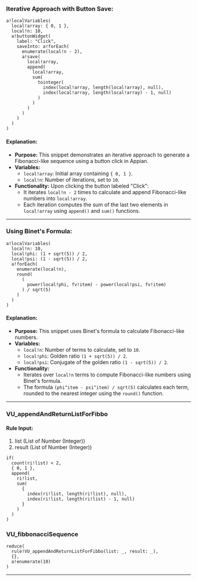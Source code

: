 ### Iterative Approach with Button Save:

```apex
a!localVariables(
  local!array: { 0, 1 },
  local!n: 10,
  a!buttonWidget(
    label: "Click",
    saveInto: a!forEach(
      enumerate(local!n - 2),
      a!save(
        local!array,
        append(
          local!array,
          sum(
            tointeger(
              index(local!array, length(local!array), null),
              index(local!array, length(local!array) - 1, null)
            )
          )
        )
      )
    )
  )
)
```

#### Explanation:

- **Purpose:** This snippet demonstrates an iterative approach to generate a Fibonacci-like sequence using a button click in Appian.
- **Variables:**
  - `local!array`: Initial array containing `{ 0, 1 }`.
  - `local!n`: Number of iterations, set to `10`.
- **Functionality:** Upon clicking the button labeled "Click":
  - It iterates `local!n - 2` times to calculate and append Fibonacci-like numbers into `local!array`.
  - Each iteration computes the sum of the last two elements in `local!array` using `append()` and `sum()` functions.

---

### Using Binet's Formula:

```apex
a!localVariables(
  local!n: 10,
  local!phi: (1 + sqrt(5)) / 2,
  local!psi: (1 - sqrt(5)) / 2,
  a!forEach(
    enumerate(local!n),
    round(
      (
        power(local!phi, fv!item) - power(local!psi, fv!item)
      ) / sqrt(5)
    )
  )
)
```

#### Explanation:

- **Purpose:** This snippet uses Binet's formula to calculate Fibonacci-like numbers.
- **Variables:**
  - `local!n`: Number of terms to calculate, set to `10`.
  - `local!phi`: Golden ratio `(1 + sqrt(5)) / 2`.
  - `local!psi`: Conjugate of the golden ratio `(1 - sqrt(5)) / 2`.
- **Functionality:** 
  - Iterates over `local!n` terms to compute Fibonacci-like numbers using Binet's formula.
  - The formula `(phi^item - psi^item) / sqrt(5)` calculates each term, rounded to the nearest integer using the `round()` function.

---

### VU_appendAndReturnListForFibbo

#### Rule Input:

1. list (List of Number (Integer))
2. result (List of Number (Integer))

```apex
if(
  count(ri!list) < 2,
  { 0, 1 },
  append(
    ri!list,
    sum(
      {
        index(ri!list, length(ri!list), null),
        index(ri!list, length(ri!list) - 1, null)
      }
    )
  )
)
```

### VU_fibbonacciSequence

```apex
reduce(
  rule!VU_appendAndReturnListForFibbo(list: _, result: _),
  {},
  a!enumerate(10)
)
```

---
